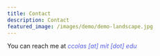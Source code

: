 ```yaml
---
title: Contact
description: Contact
featured_image: /images/demo/demo-landscape.jpg
---
```


You can reach me at <span style="color: #535de6;">*ccolas [at] mit [dot] edu*</span>


